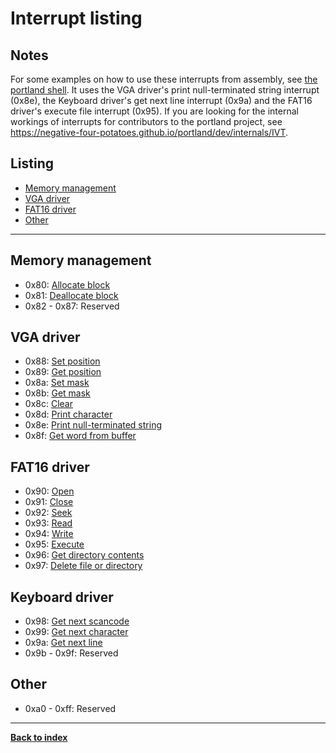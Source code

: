 # Interrupt listing
## Notes
For some examples on how to use these interrupts from assembly, see [the portland shell](https://github.com/negative-four-potatoes/portland/blob/master/src/shell/shell.asm).  It uses the VGA driver's print null-terminated string interrupt (0x8e), the Keyboard driver's get next line interrupt (0x9a) and the FAT16 driver's execute file interrupt (0x95).  If you are looking for the internal workings of interrupts for contributors to the portland project, see <https://negative-four-potatoes.github.io/portland/dev/internals/IVT>.

## Listing
* [Memory management](#memory-management)
* [VGA driver](#vga-driver)
* [FAT16 driver](#fat16-driver)
* [Other](#other)

---
## Memory management
* 0x80: [Allocate block](../internals/memory#mem_alloc_block)
* 0x81: [Deallocate block](../internals/memory#mem_dealloc_block)
* 0x82 - 0x87: Reserved

## VGA driver
* 0x88: [Set position](../internals/VGA#vga_pos)
* 0x89: [Get position](../internals/VGA#vga_pos)
* 0x8a: [Set mask](../internals/VGA#vga_mask)
* 0x8b: [Get mask](../internals/VGA#vga_mask)
* 0x8c: [Clear](../internals/VGA#vga_clear)
* 0x8d: [Print character](../internals/VGA#vga_pch)
* 0x8e: [Print null-terminated string](../internals/VGA#vga_psz)
* 0x8f: [Get word from buffer](../internals/VGA#vga_buf)

## FAT16 driver
* 0x90: [Open](../internals/FAT16#fat_open)
* 0x91: [Close](../internals/FAT16#fat_close)
* 0x92: [Seek](../internals/FAT16#fat_seek)
* 0x93: [Read](../internals/FAT16#fat_read)
* 0x94: [Write](../internals/FAT16#fat_write)
* 0x95: [Execute](../internals/FAT16#fat_exec)
* 0x96: [Get directory contents](../internals/FAT16#fat_dir_info)
* 0x97: [Delete file or directory](../internals/FAT16#fat_del)

## Keyboard driver
* 0x98: [Get next scancode](../internals/keyboard#kbd_gsc)
* 0x99: [Get next character](../internals/keyboard#kbd_gch)
* 0x9a: [Get next line](../internals/keyboard#kbd_gln)
* 0x9b - 0x9f: Reserved

## Other
* 0xa0 - 0xff: Reserved

---
**[Back to index](index)**

